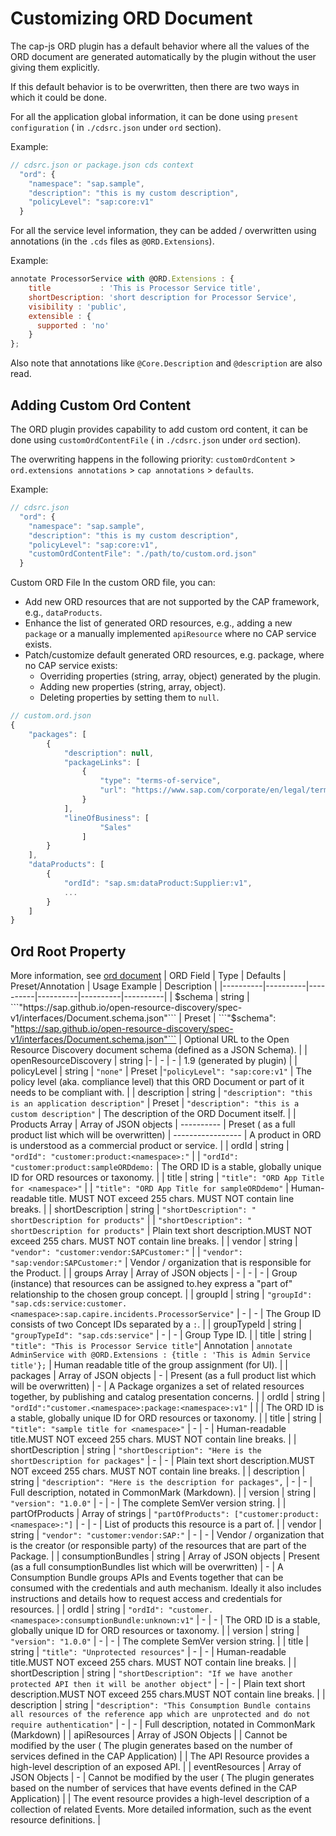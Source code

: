# Customizing ORD Document

The cap-js ORD plugin has a default behavior where all the values of the ORD document are generated automatically by the plugin without the user giving them explicitly.

If this default behavior is to be overwritten, then there are two ways in which it could be done.

For all the application global information, it can be done using `present configuration` ( in `./cdsrc.json` under `ord` section).

Example:

```js
// cdsrc.json or package.json cds context
  "ord": {
    "namespace": "sap.sample",
    "description": "this is my custom description",
    "policyLevel": "sap:core:v1"
  }
```

For all the service level information, they can be added / overwritten using annotations (in the `.cds` files as `@ORD.Extensions`).

Example:

```js
annotate ProcessorService with @ORD.Extensions : {
    title           : 'This is Processor Service title',
    shortDescription: 'short description for Processor Service',
    visibility : 'public',
    extensible : {
      supported : 'no'
    }
};

```

Also note that annotations like `@Core.Description` and `@description` are also read.

## Adding Custom Ord Content

The ORD plugin provides capability to add custom ord content, it can be done using `customOrdContentFile` ( in `./cdsrc.json` under `ord` section).

The overwriting happens in the following priority: `customOrdContent` > `ord.extensions annotations` > `cap annotations` > `defaults`.

Example:

```js
// cdsrc.json
  "ord": {
    "namespace": "sap.sample",
    "description": "this is my custom description",
    "policyLevel": "sap:core:v1",
    "customOrdContentFile": "./path/to/custom.ord.json"
  }
```

Custom ORD File
In the custom ORD file, you can:

-   Add new ORD resources that are not supported by the CAP framework, e.g., `dataProducts`.
-   Enhance the list of generated ORD resources, e.g., adding a new `package` or a manually implemented `apiResource` where no CAP service exists.
-   Patch/customize default generated ORD resources, e.g. package, where no CAP service exists:
    -   Overriding properties (string, array, object) generated by the plugin.
    -   Adding new properties (string, array, object).
    -   Deleting properties by setting them to `null`.

```js
// custom.ord.json
{
    "packages": [
        {
            "description": null,
            "packageLinks": [
                {
                    "type": "terms-of-service",
                    "url": "https://www.sap.com/corporate/en/legal/terms-of-use.html"
                }
            ],
            "lineOfBusiness": [
                    "Sales"
                ]
        }
    ],
    "dataProducts": [
        {
            "ordId": "sap.sm:dataProduct:Supplier:v1",
            ...
        }
    ]
}
```

## Ord Root Property

More information, see [ord document](https://pages.github.tools.sap/CentralEngineering/open-resource-discovery-specification/spec-v1/interfaces/document)
| ORD Field | Type | Defaults | Preset/Annotation | Usage Example | Description |
|----------|----------|----------|----------|----------|----------|
| $schema        | string  | ```"https://sap.github.io/open-resource-discovery/spec-v1/interfaces/Document.schema.json"``` | Preset  | ```"$schema": "https://sap.github.io/open-resource-discovery/spec-v1/interfaces/Document.schema.json"``` | Optional URL to the Open Resource Discovery document schema (defined as a JSON Schema). |
| openResourceDiscovery | string |- | - | - | 1.9 (generated by plugin) |
| policyLevel | string | `"none"` | Preset |`"policyLevel": "sap:core:v1"` | The policy level (aka. compliance level) that this ORD Document or part of it needs to be compliant with. |
| description | string | `"description": "this is an application description"` | Preset | `"description": "this is a custom description"` | The description of the ORD Document itself. |
| Products Array | Array of JSON objects | ---------- | Preset ( as a full product list which will be overwritten) | ----------------- | A product in ORD is understood as a commercial product or service. |
| ordId | string | `"ordId": "customer:product:<namespace>:"` | | `"ordId": "customer:product:sampleORDdemo:` | The ORD ID is a stable, globally unique ID for ORD resources or taxonomy. |
| title | string | `"title": "ORD App Title for <namespace>"` | | `"title": "ORD App Title for sampleORDdemo"` | Human-readable title. MUST NOT exceed 255 chars. MUST NOT contain line breaks. |
| shortDescription | string | `"shortDescription": " shortDescription for products"` | | `"shortDescription": " shortDescription for products"` | Plain text short description.MUST NOT exceed 255 chars. MUST NOT contain line breaks. |
| vendor | string | `"vendor": "customer:vendor:SAPCustomer:"` | | `"vendor": "sap:vendor:SAPCustomer:"` | Vendor / organization that is responsible for the Product. |
| groups Array | Array of JSON objects | - | - | - | Group (instance) that resources can be assigned to.hey express a "part of" relationship to the chosen group concept. |
| groupId | string | `"groupId": "sap.cds:service:customer.<namespace>:sap.capire.incidents.ProcessorService"` | - | - | The Group ID consists of two Concept IDs separated by a `:`. |
| groupTypeId | string | `"groupTypeId": "sap.cds:service"` | - | - | Group Type ID. |
| title | string | `"title": "This is Processor Service title"`| Annotation | `annotate AdminService with @ORD.Extensions : {title : 'This is Admin Service title'};` | Human readable title of the group assignment (for UI). |
| packages | Array of JSON objects | - | Present (as a full product list which will be overwritten) | - | A Package organizes a set of related resources together, by publishing and catalog presentation concerns. |
| ordId | string | `"ordId":"customer.<namespace>:package:<namespace>:v1"` | | | The ORD ID is a stable, globally unique ID for ORD resources or taxonomy. |
| title | string | `"title": "sample title for <namespace>"` | - | - | Human-readable title.MUST NOT exceed 255 chars. MUST NOT contain line breaks. |
| shortDescription | string | `"shortDescription": "Here is the shortDescription for packages"` | - | - | Plain text short description.MUST NOT exceed 255 chars. MUST NOT contain line breaks. |
| description | string | `"description": "Here is the description for packages",` | - | - | Full description, notated in CommonMark (Markdown). |
| version | string | `"version": "1.0.0"` | - | - | The complete SemVer version string. |
| partOfProducts | Array of strings | `"partOfProducts": ["customer:product:<namespace>:"]` | - | - | List of products this resource is a part of. |
| vendor | string | `"vendor": "customer:vendor:SAP:"` | - | - | Vendor / organization that is the creator (or responsible party) of the resources that are part of the Package. |
| consumptionBundles | string | Array of JSON objects | Present (as a full consumptionBundles list which will be overwritten) | - | A Consumption Bundle groups APIs and Events together that can be consumed with the credentials and auth mechanism. Ideally it also includes instructions and details how to request access and credentials for resources. |
| ordId | string | `"ordId": "customer.<namespace>:consumptionBundle:unknown:v1"` | - | - | The ORD ID is a stable, globally unique ID for ORD resources or taxonomy. |
| version | string | `"version": "1.0.0"` | - | - | The complete SemVer version string. |
| title | string | `"title": "Unprotected resources"` | - | - | Human-readable title.MUST NOT exceed 255 chars. MUST NOT contain line breaks. |
| shortDescription | string | `"shortDescription": "If we have another protected API then it will be another object"` | - | - | Plain text short description.MUST NOT exceed 255 chars.MUST NOT contain line breaks. |
| description | string | `"description": "This Consumption Bundle contains all resources of the reference app which are unprotected and do not require authentication"` | - | - | Full description, notated in CommonMark (Markdown) |
| apiResources | Array of JSON Objects | | Cannot be modified by the user ( The plugin generates based on the number of services defined in the CAP Application) | | The API Resource provides a high-level description of an exposed API. |
| eventResources | Array of JSON Objects | - | Cannot be modified by the user ( The plugin generates based on the number of services that have events defined in the CAP Application) | | The event resource provides a high-level description of a collection of related Events. More detailed information, such as the event resource definitions. |

